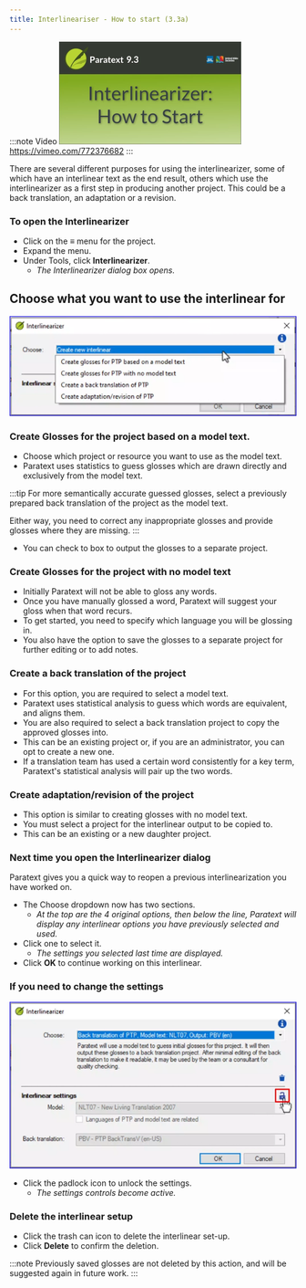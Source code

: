```yaml
---
title: Interlineariser - How to start (3.3a)
---
```


:::note Video
[![ ](../../media/3.3a.png)](https://vimeo.com/772376682)  
https://vimeo.com/772376682
:::

There are several different purposes for using the interlinearizer, some of which have an interlinear text as the end result, others which use the interlinearizer as a first step in producing another project. This could be a back translation, an adaptation or a revision.

### To open the Interlinearizer

- Click on the ≡ menu for the project.
- Expand the menu.
- Under Tools, click **Interlinearizer**.
    - *The Interlinearizer dialog box opens.*

## Choose what you want to use the interlinear for

![InterChoose.png](../../media/InterChoose.png)

### Create Glosses for the project based on a model text.

- Choose which project or resource you want to use as the model text.
- Paratext uses statistics to guess glosses which are drawn directly and exclusively from the model text.

:::tip
For more semantically accurate guessed glosses, select a previously prepared back translation of the project as the model text.

Either way, you need to correct any inappropriate glosses and provide glosses where they are missing.
:::

- You can check to box to output the glosses to a separate project.

### Create Glosses for the project with no model text

- Initially Paratext will not be able to gloss any words.
- Once you have manually glossed a word, Paratext will suggest your gloss when that word recurs.
- To get started, you need to specify which language you will be glossing in.
- You also have the option to save the glosses to a separate project for further editing or to add notes.

### Create a back translation of the project

- For this option, you are required to select a model text.
- Paratext uses statistical analysis to guess which words are equivalent, and aligns them.
- You are also required to select a back translation project to copy the approved glosses into.
- This can be an existing project or, if you are an administrator, you can opt to create a new one.
- If a translation team has used a certain word consistently for a key term, Paratext's statistical analysis will pair up the two words.

### Create adaptation/revision of the project

- This option is similar to creating glosses with no model text.
- You must select a project for the interlinear output to be copied to.
- This can be an existing or a new daughter project.

### Next time you open the Interlinearizer dialog

Paratext gives you a quick way to reopen a previous interlinearization you have worked on.

- The Choose dropdown now has two sections.
  - *At the top are the 4 original options, then below the line, Paratext will display any interlinear options you have previously selected and used.*
- Click one to select it.
  - *The settings you selected last time are displayed.*
- Click **OK** to continue working on this interlinear.

### If you need to change the settings

![InterChangeSet.png](../../media/InterChangeSet.png)

- Click the padlock icon to unlock the settings.
  - *The settings controls become active.*

### Delete the interlinear setup

- Click the trash can icon to delete the interlinear set-up.
- Click **Delete** to confirm the deletion.

:::note
Previously saved glosses are not deleted by this action, and will be suggested again in future work.
:::